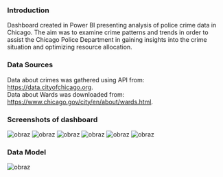 ### Introduction
Dashboard created in Power BI presenting analysis of police crime data in Chicago. 
The aim was to examine crime patterns and trends in order to assist the Chicago Police Department in gaining insights into the crime situation and optimizing resource allocation.

### Data Sources
Data about crimes was gathered using API from: https://data.cityofchicago.org.  
Data about Wards was downloaded from: https://www.chicago.gov/city/en/about/wards.html.

### Screenshots of dashboard
![obraz](https://github.com/fszempruch/Power-BI-Chicago-Police-Crimes-Analysis/assets/76783440/d5db3c82-aee3-45a8-ab12-b3c4e1aa6388)
![obraz](https://github.com/fszempruch/Power-BI-Chicago-Police-Crimes-Analysis/assets/76783440/c90c68be-127b-4f25-94d9-454dc9cbe2ff)
![obraz](https://github.com/fszempruch/Power-BI-Chicago-Police-Crimes-Analysis/assets/76783440/d256c53e-6b98-451c-bf1e-39025bc44030)
![obraz](https://github.com/fszempruch/Power-BI-Chicago-Police-Crimes-Analysis/assets/76783440/29806dbf-5980-43e6-aa94-4cf01fc31cc5)
![obraz](https://github.com/fszempruch/Power-BI-Chicago-Police-Crimes-Analysis/assets/76783440/c73927f8-50bf-4202-90e5-fb00093dbeea)
![obraz](https://github.com/fszempruch/Power-BI-Chicago-Police-Crimes-Analysis/assets/76783440/393c1b87-d6d8-463c-955c-c8721bec82d1)

### Data Model
![obraz](https://github.com/fszempruch/Power-BI-Chicago-Police-Crimes-Analysis/assets/76783440/f888faea-f485-4a62-a3ea-d3084fde5c57)






